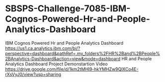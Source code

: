 # SBSPS-Challenge-7085-IBM-Cognos-Powered-Hr-and-People-Analytics-Dashboard
IBM Cognos Powered Hr and People Analytics Dashboard
https://us1.ca.analytics.ibm.com/bi/?perspective=dashboard&pathRef=.my_folders%2FHR%2Band%2BPeople%2BAnalytics-Dashboard&action=view&mode=dashboard
HR and People Analytics Dashboard Project Demonstartion Video
https://drive.google.com/file/d/1km2tMHl9-hkYMHZw9QlXCo4E-rXsVyJ0/view?usp=sharing
